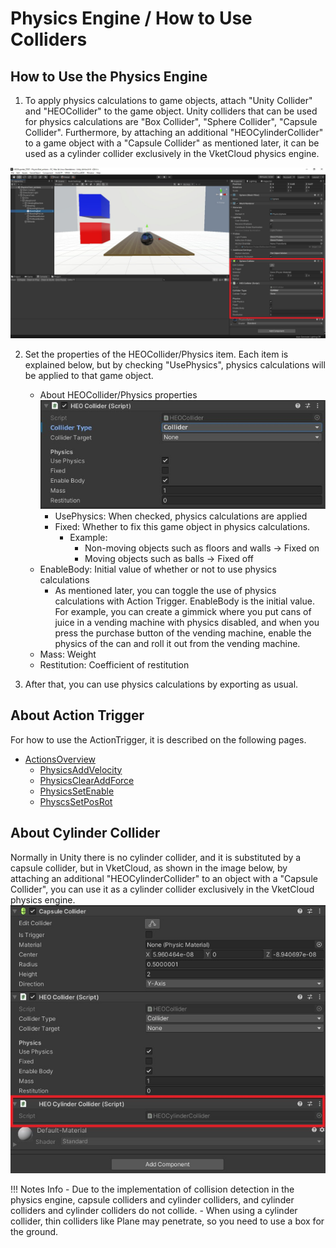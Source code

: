 # Physics Engine / How to Use Colliders

## How to Use the Physics Engine
1. To apply physics calculations to game objects, attach "Unity Collider" and "HEOCollider" to the game object. Unity colliders that can be used for physics calculations are "Box Collider", "Sphere Collider", "Capsule Collider". Furthermore, by attaching an additional "HEOCylinderCollider" to a game object with a "Capsule Collider" as mentioned later, it can be used as a cylinder collider exclusively in the VketCloud physics engine.

![PhysicsEngine](img/PhysicsEngine.jpg)

2. Set the properties of the HEOCollider/Physics item. Each item is explained below, but by checking "UsePhysics", physics calculations will be applied to that game object.
    - About HEOCollider/Physics properties
    ![PhysicsEngine](img/PhysicsEngineCollider.jpg)
      - UsePhysics: When checked, physics calculations are applied
      - Fixed: Whether to fix this game object in physics calculations.
        - Example:
          - Non-moving objects such as floors and walls → Fixed on
          - Moving objects such as balls → Fixed off
    - EnableBody: Initial value of whether or not to use physics calculations
        - As mentioned later, you can toggle the use of physics calculations with Action Trigger. EnableBody is the initial value. For example, you can create a gimmick where you put cans of juice in a vending machine with physics disabled, and when you press the purchase button of the vending machine, enable the physics of the can and roll it out from the vending machine.
    - Mass: Weight
    - Restitution: Coefficient of restitution

3. After that, you can use physics calculations by exporting as usual.

## About Action Trigger
For how to use the ActionTrigger, it is described on the following pages.

- [ActionsOverview](../Actions/ActionsOverview.md)
  - [PhysicsAddVelocity](../Actions/Physics/PhysicsAddVelocity.md)
  - [PhysicsClearAddForce](../Actions/Physics/PhysicsClearAddForce.md)
  - [PhysicsSetEnable](../Actions/Physics/PhysicsSetEnable.md)
  - [PhyscsSetPosRot](../Actions/Physics/PhysicsSetPosRot.md)

## About Cylinder Collider
Normally in Unity there is no cylinder collider, and it is substituted by a capsule collider, but in VketCloud, as shown in the image below, by attaching an additional "HEOCylinderCollider" to an object with a "Capsule Collider", you can use it as a cylinder collider exclusively in the VketCloud physics engine.
![PhysicsEngine](img/PhysicsEngineCylinderCollider.jpg)

!!! Notes Info
    - Due to the implementation of collision detection in the physics engine, capsule colliders and cylinder colliders, and cylinder colliders and cylinder colliders do not collide.
    - When using a cylinder collider, thin colliders like Plane may penetrate, so you need to use a box for the ground.
